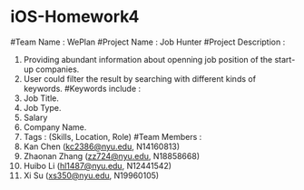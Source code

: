 # iOS-Homework4
#Team Name : WePlan
#Project Name : Job Hunter
#Project Description : 
1. Providing abundant information about openning job position of the start-up companies. 
2. User could filter the result by searching with different kinds of keywords. 
#Keywords include :
1. Job Title.
2. Job Type.
3. Salary
4. Company Name.
5. Tags : (Skills, Location, Role)
#Team Members : 
1. Kan Chen (kc2386@nyu.edu, N14160813)
2. Zhaonan Zhang (zz724@nyu.edu, N18858668)
3. Huibo Li (hl1487@nyu.edu, N12441542)
4. Xi Su (xs350@nyu.edu, N19960105)

